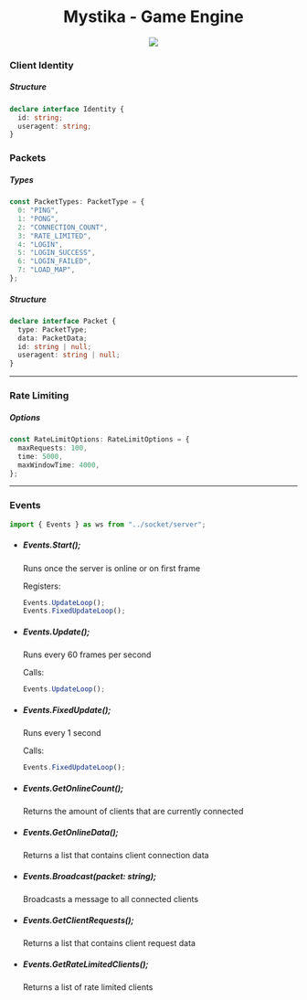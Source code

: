 <h1 align="center">Mystika - Game Engine</h1>

<p align="center">
  <img src="../../blob/main/webserver/www/public/img/logo.png?raw=true">
</p>

<h3>Client Identity</h3>

<h5>Structure</h5>

```ts
declare interface Identity {
  id: string;
  useragent: string;
}
```

<h3>Packets</h3>

<h5>Types</h5>

```ts
const PacketTypes: PacketType = {
  0: "PING",
  1: "PONG",
  2: "CONNECTION_COUNT",
  3: "RATE_LIMITED",
  4: "LOGIN",
  5: "LOGIN_SUCCESS",
  6: "LOGIN_FAILED",
  7: "LOAD_MAP",
};
```

<h5>Structure</h5>

```ts
declare interface Packet {
  type: PacketType;
  data: PacketData;
  id: string | null;
  useragent: string | null;
}
```

<hr>
<h3>Rate Limiting</h3>
<h5>Options</h5>

```ts
const RateLimitOptions: RateLimitOptions = {
  maxRequests: 100,
  time: 5000,
  maxWindowTime: 4000,
};
```

<hr>
<h3>Events</h3>

```ts
import { Events } as ws from "../socket/server";
```

- <h5>Events.Start();</h5>

    <p>Runs once the server is online or on first frame</p>
    <p>Registers:</p>
    
    ```ts
    Events.UpdateLoop();
    Events.FixedUpdateLoop();
    ```

- <h5>Events.Update();</h5>

    <p>Runs every 60 frames per second</p>
    <p>Calls:</p>
    
    ```ts
    Events.UpdateLoop();
    ```

- <h5>Events.FixedUpdate();</h5>

    <p>Runs every 1 second</p>
    <p>Calls:</p>
    
    ```ts
    Events.FixedUpdateLoop();
    ```

- <h5>Events.GetOnlineCount();</h5>

    <p>Returns the amount of clients that are currently connected</p>

- <h5>Events.GetOnlineData();</h5>

  <p>Returns a list that contains client connection data</p>

- <h5>Events.Broadcast(packet: string);</h5>

  <p>Broadcasts a message to all connected clients</p>

- <h5>Events.GetClientRequests();</h5>

  <p>Returns a list that contains client request data

- <h5>Events.GetRateLimitedClients();</h5>

  <p>Returns a list of rate limited clients</p>
